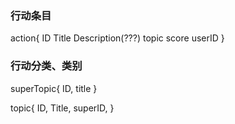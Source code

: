 ### 行动条目
action{
    ID
    Title
    Description(???)
    topic
    score
    userID
}

### 行动分类、类别

superTopic{
    ID,
    title
}

topic{
    ID,
    Title,
    superID,
}
